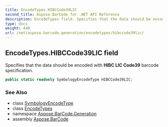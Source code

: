 ```yaml
---
title: EncodeTypes.HIBCCode39LIC
second_title: Aspose.BarCode for .NET API Reference
description: EncodeTypes field. Specifies that the data should be encoded with HIBC LIC Code39 barcode specification
type: docs
weight: 440
url: /net/aspose.barcode.generation/encodetypes/hibccode39lic/
---
```

## EncodeTypes.HIBCCode39LIC field

Specifies that the data should be encoded with **HIBC LIC Code39** barcode specification.

```csharp
public static readonly SymbologyEncodeType HIBCCode39LIC;
```

### See Also

* class [SymbologyEncodeType](../../symbologyencodetype/)
* class [EncodeTypes](../)
* namespace [Aspose.BarCode.Generation](../../../aspose.barcode.generation/)
* assembly [Aspose.BarCode](../../../)



